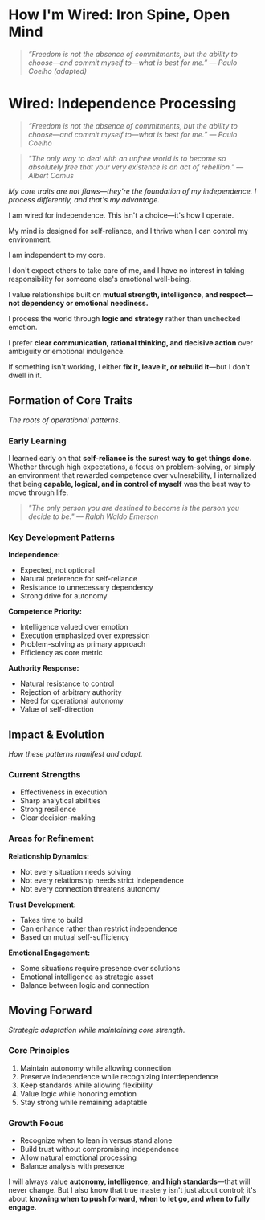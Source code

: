 # How I'm Wired: Iron Spine, Open Mind

> *“Freedom is not the absence of commitments, but the ability to choose—and commit myself to—what is best for me.” — Paulo Coelho (adapted)*

# Wired: Independence Processing

> *“Freedom is not the absence of commitments, but the ability to choose—and commit myself to—what is best for me.” — Paulo Coelho*

> *"The only way to deal with an unfree world is to become so absolutely free that your very existence is an act of rebellion." — Albert Camus*

*My core traits are not flaws—they're the foundation of my independence. I process differently, and that's my advantage.*

I am wired for independence. This isn't a choice—it's how I operate.

My mind is designed for self-reliance, and I thrive when I can control my environment.

I am independent to my core.

I don't expect others to take care of me, and I have no interest in taking responsibility for someone else's emotional well-being.

I value relationships built on **mutual strength, intelligence, and respect—not dependency or emotional neediness.**

I process the world through **logic and strategy** rather than unchecked emotion.

I prefer **clear communication, rational thinking, and decisive action** over ambiguity or emotional indulgence.

If something isn't working, I either **fix it, leave it, or rebuild it**—but I don't dwell in it.

## Formation of Core Traits

*The roots of operational patterns.*

### Early Learning
I learned early on that **self-reliance is the surest way to get things done.** Whether through high expectations, a focus on problem-solving, or simply an environment that rewarded competence over vulnerability, I internalized that being **capable, logical, and in control of myself** was the best way to move through life.

> *"The only person you are destined to become is the person you decide to be." — Ralph Waldo Emerson*

### Key Development Patterns

**Independence:**
- Expected, not optional
- Natural preference for self-reliance
- Resistance to unnecessary dependency
- Strong drive for autonomy

**Competence Priority:**
- Intelligence valued over emotion
- Execution emphasized over expression
- Problem-solving as primary approach
- Efficiency as core metric

**Authority Response:**
- Natural resistance to control
- Rejection of arbitrary authority
- Need for operational autonomy
- Value of self-direction

## Impact & Evolution

*How these patterns manifest and adapt.*

### Current Strengths
- Effectiveness in execution
- Sharp analytical abilities
- Strong resilience
- Clear decision-making

### Areas for Refinement

**Relationship Dynamics:**
- Not every situation needs solving
- Not every relationship needs strict independence
- Not every connection threatens autonomy

**Trust Development:**
- Takes time to build
- Can enhance rather than restrict independence
- Based on mutual self-sufficiency

**Emotional Engagement:**
- Some situations require presence over solutions
- Emotional intelligence as strategic asset
- Balance between logic and connection

## Moving Forward

*Strategic adaptation while maintaining core strength.*

### Core Principles
1. Maintain autonomy while allowing connection
2. Preserve independence while recognizing interdependence
3. Keep standards while allowing flexibility
4. Value logic while honoring emotion
5. Stay strong while remaining adaptable

### Growth Focus
- Recognize when to lean in versus stand alone
- Build trust without compromising independence
- Allow natural emotional processing
- Balance analysis with presence

I will always value **autonomy, intelligence, and high standards**—that will never change. But I also know that true mastery isn't just about control; it's about **knowing when to push forward, when to let go, and when to fully engage.**